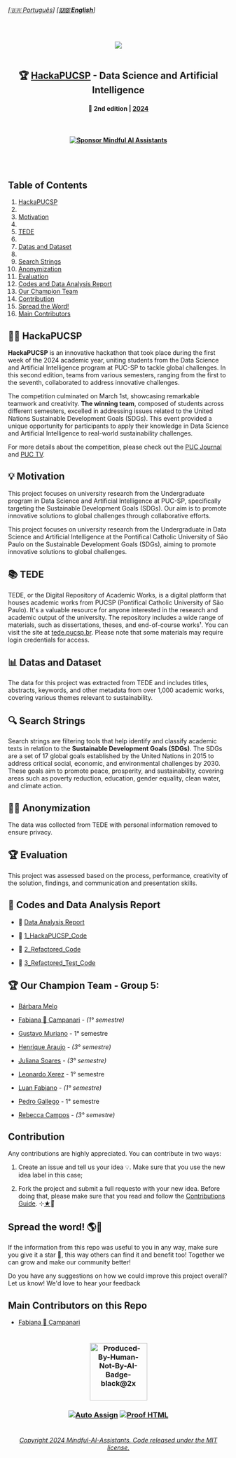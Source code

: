 
###### \[[🇧🇷 Português](README.pt_BR.md)\] \[**[🇺🇸 English](README.md)**\]   
 
 <!--  FINAL ARTS OPTIONS   -->


 <!--  * 1. CDIA & Mascote Options *  -->

<!-- ![Icon_mascote_YELLOW](https://github.com/MindfulAI-Copilots-Bots/HackaPUCSP/assets/113218619/6ce1bcd2-b748-421a-b638-8ea773944540)  -->

<!-- ![Icon_mascote_BLACK](https://github.com/MindfulAI-Copilots-Bots/HackaPUCSP/assets/113218619/2ad10613-8e14-4932-8ffb-0291a0409f6a)  -->

<!-- ![icon_CDIA_white](https://github.com/MindfulAI-Copilots-Bots/HackaPUCSP/assets/113218619/1464a55d-83bc-4c18-89b0-6b59bfda64d3)  -->

<!-- ![icon_CDIA_white](https://github.com/MindfulAI-Copilots-Bots/HackaPUCSP/assets/113218619/1464a55d-83bc-4c18-89b0-6b59bfda64d3)  -->


 <!--  * 2. Logo Options *  -->

<!-- ![logo_CDIA_round_BLACK](https://github.com/MindfulAI-Copilots-Bots/HackaPUCSP/assets/113218619/7ecb26be-cbd6-4db5-96fd-ebfb959e64e6)  --> 

<!-- ![logo_CDIA_white](https://github.com/MindfulAI-Copilots-Bots/HackaPUCSP/assets/113218619/b1734d61-4dc6-408b-a3e9-d679d538b32b)  -->

<!-- ![logo_PUC_BLACK](https://github.com/MindfulAI-Copilots-Bots/HackaPUCSP/assets/113218619/7c5d3530-e41e-481f-b417-d66b1f2c1991)  -->


<!--  * 3. Headers Options *  --> 

<!-- ![brasao-PUCSP-assinatura-alternativa](https://github.com/MindfulAI-Copilots-Bots/HackaPUCSP/assets/113218619/5e2b963c-7c4b-49c9-a78d-9f5bda72befa)  --> 

<!--  ![header_Puc_WHITE](https://github.com/MindfulAI-Copilots-Bots/HackaPUCSP/assets/113218619/ae93b027-069c-43df-89f6-00650e3333aa)  --> 

<!--  ![header_Puc_CDIA_BLUE](https://github.com/MindfulAI-Copilots-Bots/HackaPUCSP/assets/113218619/5c31578a-c9c0-4479-b432-4f668aedb0b2)  -->

<!--  ![headerPuc_CDIA_Motion](https://github.com/MindfulAI-Copilots-Bots/HackaPUCSP/assets/113218619/601663d2-be2e-4e05-88ad-a60c79131071) -->

<br>

  <!--  START HEADER  -->  
<p align="center">  
<img src="https://github.com/MindfulAI-Copilots-Bots/HackaPUCSP/assets/113218619/601663d2-be2e-4e05-88ad-a60c79131071" /> <br>
 <!--  END HEADER  --> 
  
 <br> 
 
<!--  START MAIN  -->
 ##  <p align="center"> 🏆 [HackaPUCSP]() - Data Science and Artificial Intelligence
 
 #### <p align="center"> 📅 2nd edition | [2024]()
 
 <br>

#### <p align="center"> [![Sponsor Mindful AI Assistants](https://img.shields.io/badge/Sponsor-Mindful%20AI%20%20Assistants-brightgreen?logo=GitHub)](https://github.com/sponsors/Mindful-AI-Assistants)

 <br><br>  


## Table of Contents

1. [HackaPUCSP](#hackapucsp)
2. 
3. [Motivation](#motivation)
4. 
5. [TEDE](#tede)
6. 
7. [Datas and Dataset](#datas-and-dataset)
8. 
9. [Search Strings](#search-strings)
10. [Anonymization](#anonymization)
11. [Evaluation](#evaluation)
12. [Codes and Data Analysis Report](#codes-and-data-analysis-report)
13. [Our Champion Team](#our-champion-team)
14. [Contribution](#contribution)
15. [Spread the Word!](#spread-the-word)
16. [Main Contributors](#main-contributors)
 

## 👨‍💻 HackaPUCSP

**HackaPUCSP**  is an innovative hackathon that took place during the first week of the 2024 academic year, uniting students from the Data Science and Artificial Intelligence program at PUC-SP to tackle global challenges. In this second edition, teams from various semesters, ranging from the first to the seventh, collaborated to address innovative challenges.

The competition culminated on March 1st, showcasing remarkable teamwork and creativity. **The winning team**, composed of students across different semesters, excelled in addressing issues related to the United Nations Sustainable Development Goals (SDGs). This event provided a unique opportunity for participants to apply their knowledge in Data Science and Artificial Intelligence to real-world sustainability challenges.

For more details about the competition, please check out the [PUC Journal](link) and [PUC TV](link).


## 💡 Motivation

This project focuses on university research from the Undergraduate program in Data Science and Artificial Intelligence at PUC-SP, specifically targeting the Sustainable Development Goals (SDGs). Our aim is to promote innovative solutions to global challenges through collaborative efforts.

This project focuses on university research from the Undergraduate in Data Science and Artificial Intelligence at the Pontifical Catholic University of São Paulo on the Sustainable Development Goals (SDGs), aiming to promote innovative solutions to global challenges. 


## 📚 TEDE

TEDE, or the Digital Repository of Academic Works, is a digital platform that houses academic works from PUCSP (Pontifical Catholic University of São Paulo). It's a valuable resource for anyone interested in the research and academic output of the university. The repository includes a wide range of materials, such as dissertations, theses, and end-of-course works¹. You can visit the site at [tede.pucsp.br](https://tede.pucsp.br/). Please note that some materials may require login credentials for access. 


## 📊 Datas and Dataset

The data for this project was extracted from TEDE and includes titles, abstracts, keywords, and other metadata from over 1,000 academic works, covering various themes relevant to sustainability.

## 🔍 Search Strings

Search strings are filtering tools that help identify and classify academic texts in relation to the **Sustainable Development Goals (SDGs)**. The SDGs are a set of 17 global goals established by the United Nations in 2015 to address critical social, economic, and environmental challenges by 2030. These goals aim to promote peace, prosperity, and sustainability, covering areas such as poverty reduction, education, gender equality, clean water, and climate action. 


## 🕵️‍♀️ Anonymization

The data was collected from TEDE with personal information removed to ensure privacy.


## 🏆 Evaluation

This project was assessed based on the process, performance, creativity of the solution, findings, and communication and presentation skills.


## 🔗 Codes and Data Analysis Report


- 📌 [Data Analysis Report](https://github.com/MindfulAI-Copilots-Bots/HackaPUCSP/blob/820c159b2795d69a550a18d50aa9c35a611638dc/Codes%20and%20Data%20Analysis%20Report/Code/Data%20Analysis%20Report/Data%20Analysis%20Report%20.pdf) 

- 🐍 [1_HackaPUCSP_Code](https://github.com/MindfulAI-Copilots-Bots/HackaPUCSP/blob/a15a3a155fadc7b349818a818013a136b76828b1/Codes%20and%20Data%20Analysis%20Report/Code/Data%20Analysis%20Report/HackaPUCSP%20Codes/1_HackaPUCSP_Code.py)

- 🐍 [2_Refactored_Code](https://github.com/MindfulAI-Copilots-Bots/HackaPUCSP/blob/fa782f0d16b63e046a3f3999afa20f41e573512a/Codes%20and%20Data%20Analysis%20Report/Code/Data%20Analysis%20Report/HackaPUCSP%20Codes/2_Refactored_Code.py)

- 🐍 [3_Refactored_Test_Code](https://github.com/MindfulAI-Copilots-Bots/HackaPUCSP/blob/6ea6d6850059bb4a6cb3649dea6800ce13a76a55/Codes%20and%20Data%20Analysis%20Report/Code/Data%20Analysis%20Report/HackaPUCSP%20Codes/3_Refactored_Test_Code.py)


## 🏆 Our Champion Team - Group 5: 

- [Bárbara Melo]( https://github.com/BarbaraMelo2928)    <!-- *(3° semestre)*  --> <br>
    
- [Fabiana 🚀 Campanari](https://github.com/FabianaCampanari) - *(1° semestre)* <br>
- [Gustavo Muriano]() - 1° semestre <br>
- [Henrique Araujo](https://github.com/skRichsk) -  *(3° semestre)* <br>
- [Juliana Soares](https://github.com/julianamiranda1) -  *(3° semestre)* <br>
- [Leonardo Xerez]() - 1° semestre <br>
- [Luan Fabiano](https://github.com/LuanFabiano28) -  *(1° semestre)* <br>
- [Pedro Gallego]() - 1° semestre <br>
- [Rebecca Campos](https://github.com/becamparezzo) -  *(3° semestre)* <br>

 
## Contribution

Any contributions are highly appreciated.  You can contribute in two ways:

   1. Create an issue and tell us your idea 💡. Make sure that you use the new idea label in this case;

   2. Fork the project and submit a full requesto with your new idea. Before doing that, please make sure that you read and follow the [Contributions Guide](https://github.com/Mindful-AI-Assistants/.github/blob/9e7e98f98af07a1d6c4bdeb349e1a9db04f8ed0e/CONTRIBUTIBNG.md). ⊹[★]()🔭๋



## Spread the word! 🌎💙

If the information from this repo was useful to you in any way, make sure you give it a star 🌟, this way others can find it and benefit too! Together we can grow and make our community better! 

Do you have any suggestions on how we could improve this project overall? Let us know! We'd love to hear your feedback


## Main Contributors on this Repo

- [Fabiana 🚀 Campanari](https://github.com/FabianaCampanari)



 #

### <p align="center"> <img width="131" alt="Produced-By-Human-Not-By-AI-Badge-black@2x" src="https://github.com/MindfulAI-Copilots-Bots/.github/assets/113218619/3e3085a8-4e8f-49b5-b3f7-387e9649be17">

 ### <p align="center"> [![Auto Assign](https://github.com/AI-Powered-Bots/demo-repository/actions/workflows/auto-assign.yml/badge.svg)](https://github.com/AI-Powered-Bots/demo-repository/actions/workflows/auto-assign.yml)  [![Proof HTML](https://github.com/AI-Powered-Bots/demo-repository/actions/workflows/proof-html.yml/badge.svg)](https://github.com/AI-Powered-Bots/demo-repository/actions/workflows/proof-html.yml)   


#

 <!--  START FOOTER  -->

###### <p align="center">[Copyright 2024 Mindful-AI-Assistants. Code released under the  MIT license.](https://github.com/Mindful-AI-Assistants/HackaPUCSP/blob/e671d6bacd850dee6d781276c33ad154088d875d/LICENSE)

<!--  END FOOTER  --> 




